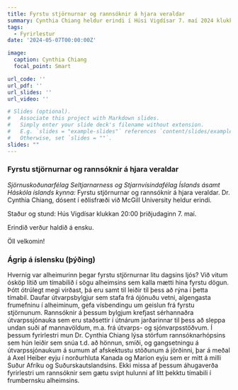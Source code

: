 ```yaml
---
title: Fyrstu stjörnurnar og rannsóknir á hjara veraldar
summary: Cynthia Chiang heldur erindi í Húsi Vigdísar 7. maí 2024 klukkan 20:00
tags:
  - Fyrirlestur
date: '2024-05-07T00:00:00Z'

image:
  caption: Cynthia Chiang
  focal_point: Smart

url_code: ''
url_pdf: ''
url_slides: ''
url_video: ''

# Slides (optional).
#   Associate this project with Markdown slides.
#   Simply enter your slide deck's filename without extension.
#   E.g. `slides = "example-slides"` references `content/slides/example-slides.md`.
#   Otherwise, set `slides = ""`.
slides: ""
---
```


### Fyrstu stjörnurnar og rannsóknir á hjara veraldar

_Sjörnuskoðunarfélag Seltjarnarness og Stjarnvísindafélag Íslands ásamt Háskóla íslands kynna:_
Fyrstu stjörnurnar og rannsóknir á hjara veraldar. Dr. Cynthia Chiang, dósent í eðlisfræði við McGill University heldur erindi.

Staður og stund: Hús Vigdísar klukkan 20:00 þriðjudaginn 7. maí.

Erindið verður haldið á ensku.

Öll velkomin!

### Ágrip á íslensku (þýðing)

Hvernig var alheimurinn þegar fyrstu stjörnurnar litu dagsins ljós? Við vitum ósköp lítið um tímabilið í sögu alheimsins sem kalla mætti hina fyrstu dögun. Þótt ótrúlegt megi virðast, þá eru samt til leiðir til þess að rýna í þetta tímabil. Daufar útvarpsbylgjur sem stafa frá ójónuðu vetni, algengasta frumefninu í alheiminum, gefa vísbendingu um geislun frá fyrstu stjörnunum. Rannsóknir á þessum bylgjum krefjast sérhannaðra útvarpssjónauka sem eru staðsettir í útnárum jarðarinnar til þess að sleppa undan suði af mannavöldum, m.a. frá útvarps- og sjónvarpsstöðvum. Í þessum fyrirlestri mun Dr. Cynthia Chiang lýsa störfum rannsóknarhópsins sem hún leiðir sem snúa t.d. að hönnun, smíði, og gangsetningu á útvarpssjónaukum á sumum af afskektustu stöðunum á jörðinni, þar á meðal á Axel Heiber eyju í norðurhluta Kanada og Marion eyju sem er mitt á milli Suður Afríku og Suðurskautslandsins. Ekki missa af þessum áhugaverða fyrirlestri um rannsóknir sem gætu svipt hulunni af lítt þekktu tímabili í frumbernsku alheimsins.


